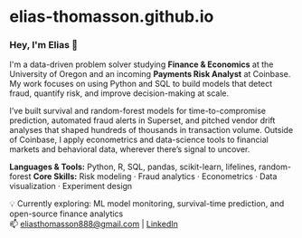 # elias-thomasson.github.io
### Hey, I'm Elias 👋  
I'm a data-driven problem solver studying **Finance & Economics** at the University of Oregon and an incoming **Payments Risk Analyst** at Coinbase. My work focuses on using Python and SQL to build models that detect fraud, quantify risk, and improve decision-making at scale.

I’ve built survival and random-forest models for time-to-compromise prediction, automated fraud alerts in Superset, and pitched vendor drift analyses that shaped hundreds of thousands in transaction volume. Outside of Coinbase, I apply econometrics and data-science tools to financial markets and behavioral data, wherever there’s signal to uncover.

**Languages & Tools:** Python, R, SQL, pandas, scikit-learn, lifelines, random-forest 
**Core Skills:** Risk modeling · Fraud analytics · Econometrics · Data visualization · Experiment design  

💡 Currently exploring: ML model monitoring, survival-time prediction, and open-source finance analytics  
📫 eliasthomasson888@gmail.com | [LinkedIn](https://linkedin.com/in/eliasthomasson)
